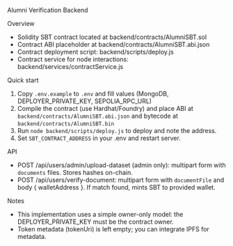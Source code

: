 Alumni Verification Backend

Overview
- Solidity SBT contract located at backend/contracts/AlumniSBT.sol
- Contract ABI placeholder at backend/contracts/AlumniSBT.abi.json
- Contract deployment script: backend/scripts/deploy.js
- Contract service for node interactions: backend/services/contractService.js

Quick start
1. Copy `.env.example` to `.env` and fill values (MongoDB, DEPLOYER_PRIVATE_KEY, SEPOLIA_RPC_URL)
2. Compile the contract (use Hardhat/Foundry) and place ABI at `backend/contracts/AlumniSBT.abi.json` and bytecode at `backend/contracts/AlumniSBT.bin`
3. Run `node backend/scripts/deploy.js` to deploy and note the address.
4. Set `SBT_CONTRACT_ADDRESS` in your .env and restart server.

API
- POST /api/users/admin/upload-dataset (admin only): multipart form with `documents` files. Stores hashes on-chain.
- POST /api/users/verify-document: multipart form with `documentFile` and body { walletAddress }. If match found, mints SBT to provided wallet.

Notes
- This implementation uses a simple owner-only model: the DEPLOYER_PRIVATE_KEY must be the contract owner.
- Token metadata (tokenUri) is left empty; you can integrate IPFS for metadata.
